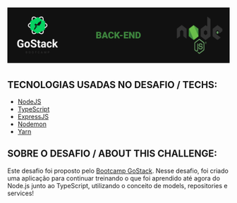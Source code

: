 <h1 align="center">
<img src="https://github.com/gibify/challenge-05-gostack/blob/master/assets/back-end.png" 600>
</h1>

## TECNOLOGIAS USADAS NO DESAFIO / TECHS:
 * [NodeJS](https://nodejs.org/en/docs/)
 * [TypeScript](https://www.typescriptlang.org/)
 * [ExpressJS](https://expressjs.com/)
 * [Nodemon](https://nodemon.io/)
 * [Yarn](https://yarnpkg.com/)
 
## SOBRE O DESAFIO / ABOUT THIS CHALLENGE:
Este desafio foi proposto pelo [Bootcamp GoStack](https://rocketseat.com.br/gostack).
Nesse desafio, foi criado uma aplicação para continuar treinando o que foi aprendido até agora do Node.js junto ao TypeScript, utilizando o conceito de models, repositories e services!
